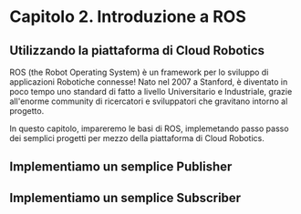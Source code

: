 # Capitolo 2. Introduzione a ROS

## Utilizzando la piattaforma di Cloud Robotics

ROS \(the Robot Operating System\) è un framework per lo sviluppo di applicazioni Robotiche connesse! Nato nel 2007 a Stanford, è diventato in poco tempo uno standard di fatto a livello Universitario e Industriale, grazie all'enorme community di ricercatori e sviluppatori che gravitano intorno al progetto.

In questo capitolo, impareremo le basi di ROS, implemetando passo passo dei semplici progetti per mezzo della piattaforma di Cloud Robotics.

## Implementiamo un semplice Publisher



## Implementiamo un semplice Subscriber



